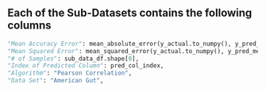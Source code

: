 ## Each of the Sub-Datasets contains the following columns

```py
"Mean Accuracy Error": mean_absolute_error(y_actual.to_numpy(), y_pred_mean),
"Mean Squared Error": mean_squared_error(y_actual.to_numpy(), y_pred_mean),
"# of Samples": sub_data_df.shape[0],
"Index of Predicted Column": pred_col_index,
"Algorithm": "Pearson Correlation",
"Data Set": "American Gut",
```
